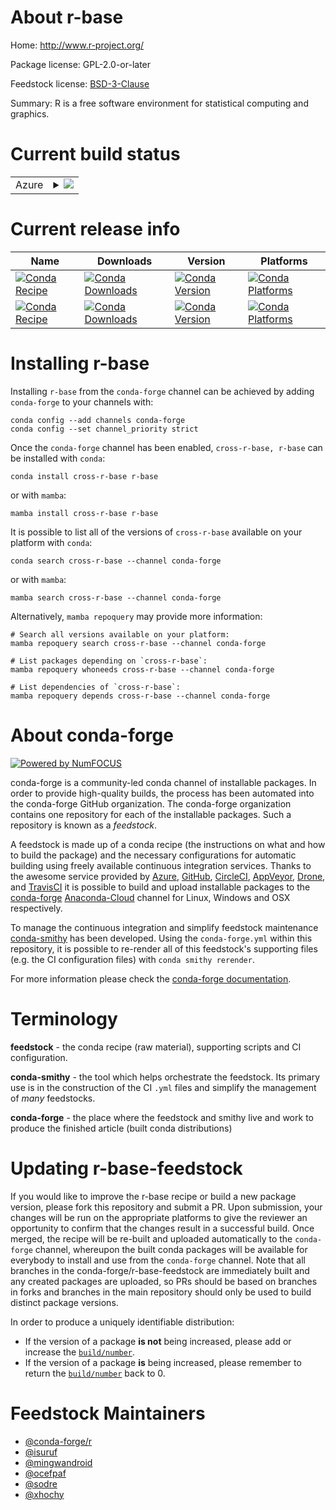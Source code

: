 About r-base
============

Home: http://www.r-project.org/

Package license: GPL-2.0-or-later

Feedstock license: [BSD-3-Clause](https://github.com/conda-forge/r-base-feedstock/blob/master/LICENSE.txt)

Summary: R is a free software environment for statistical computing and graphics.

Current build status
====================


<table>
    
  <tr>
    <td>Azure</td>
    <td>
      <details>
        <summary>
          <a href="https://dev.azure.com/conda-forge/feedstock-builds/_build/latest?definitionId=984&branchName=master">
            <img src="https://dev.azure.com/conda-forge/feedstock-builds/_apis/build/status/r-base-feedstock?branchName=master">
          </a>
        </summary>
        <table>
          <thead><tr><th>Variant</th><th>Status</th></tr></thead>
          <tbody><tr>
              <td>linux_64</td>
              <td>
                <a href="https://dev.azure.com/conda-forge/feedstock-builds/_build/latest?definitionId=984&branchName=master">
                  <img src="https://dev.azure.com/conda-forge/feedstock-builds/_apis/build/status/r-base-feedstock?branchName=master&jobName=linux&configuration=linux_64_" alt="variant">
                </a>
              </td>
            </tr><tr>
              <td>linux_aarch64</td>
              <td>
                <a href="https://dev.azure.com/conda-forge/feedstock-builds/_build/latest?definitionId=984&branchName=master">
                  <img src="https://dev.azure.com/conda-forge/feedstock-builds/_apis/build/status/r-base-feedstock?branchName=master&jobName=linux&configuration=linux_aarch64_" alt="variant">
                </a>
              </td>
            </tr><tr>
              <td>linux_ppc64le</td>
              <td>
                <a href="https://dev.azure.com/conda-forge/feedstock-builds/_build/latest?definitionId=984&branchName=master">
                  <img src="https://dev.azure.com/conda-forge/feedstock-builds/_apis/build/status/r-base-feedstock?branchName=master&jobName=linux&configuration=linux_ppc64le_" alt="variant">
                </a>
              </td>
            </tr><tr>
              <td>osx_64</td>
              <td>
                <a href="https://dev.azure.com/conda-forge/feedstock-builds/_build/latest?definitionId=984&branchName=master">
                  <img src="https://dev.azure.com/conda-forge/feedstock-builds/_apis/build/status/r-base-feedstock?branchName=master&jobName=osx&configuration=osx_64_" alt="variant">
                </a>
              </td>
            </tr><tr>
              <td>osx_arm64</td>
              <td>
                <a href="https://dev.azure.com/conda-forge/feedstock-builds/_build/latest?definitionId=984&branchName=master">
                  <img src="https://dev.azure.com/conda-forge/feedstock-builds/_apis/build/status/r-base-feedstock?branchName=master&jobName=osx&configuration=osx_arm64_" alt="variant">
                </a>
              </td>
            </tr><tr>
              <td>win_64</td>
              <td>
                <a href="https://dev.azure.com/conda-forge/feedstock-builds/_build/latest?definitionId=984&branchName=master">
                  <img src="https://dev.azure.com/conda-forge/feedstock-builds/_apis/build/status/r-base-feedstock?branchName=master&jobName=win&configuration=win_64_" alt="variant">
                </a>
              </td>
            </tr>
          </tbody>
        </table>
      </details>
    </td>
  </tr>
</table>

Current release info
====================

| Name | Downloads | Version | Platforms |
| --- | --- | --- | --- |
| [![Conda Recipe](https://img.shields.io/badge/recipe-cross--r--base-green.svg)](https://anaconda.org/conda-forge/cross-r-base) | [![Conda Downloads](https://img.shields.io/conda/dn/conda-forge/cross-r-base.svg)](https://anaconda.org/conda-forge/cross-r-base) | [![Conda Version](https://img.shields.io/conda/vn/conda-forge/cross-r-base.svg)](https://anaconda.org/conda-forge/cross-r-base) | [![Conda Platforms](https://img.shields.io/conda/pn/conda-forge/cross-r-base.svg)](https://anaconda.org/conda-forge/cross-r-base) |
| [![Conda Recipe](https://img.shields.io/badge/recipe-r--base-green.svg)](https://anaconda.org/conda-forge/r-base) | [![Conda Downloads](https://img.shields.io/conda/dn/conda-forge/r-base.svg)](https://anaconda.org/conda-forge/r-base) | [![Conda Version](https://img.shields.io/conda/vn/conda-forge/r-base.svg)](https://anaconda.org/conda-forge/r-base) | [![Conda Platforms](https://img.shields.io/conda/pn/conda-forge/r-base.svg)](https://anaconda.org/conda-forge/r-base) |

Installing r-base
=================

Installing `r-base` from the `conda-forge` channel can be achieved by adding `conda-forge` to your channels with:

```
conda config --add channels conda-forge
conda config --set channel_priority strict
```

Once the `conda-forge` channel has been enabled, `cross-r-base, r-base` can be installed with `conda`:

```
conda install cross-r-base r-base
```

or with `mamba`:

```
mamba install cross-r-base r-base
```

It is possible to list all of the versions of `cross-r-base` available on your platform with `conda`:

```
conda search cross-r-base --channel conda-forge
```

or with `mamba`:

```
mamba search cross-r-base --channel conda-forge
```

Alternatively, `mamba repoquery` may provide more information:

```
# Search all versions available on your platform:
mamba repoquery search cross-r-base --channel conda-forge

# List packages depending on `cross-r-base`:
mamba repoquery whoneeds cross-r-base --channel conda-forge

# List dependencies of `cross-r-base`:
mamba repoquery depends cross-r-base --channel conda-forge
```


About conda-forge
=================

[![Powered by
NumFOCUS](https://img.shields.io/badge/powered%20by-NumFOCUS-orange.svg?style=flat&colorA=E1523D&colorB=007D8A)](https://numfocus.org)

conda-forge is a community-led conda channel of installable packages.
In order to provide high-quality builds, the process has been automated into the
conda-forge GitHub organization. The conda-forge organization contains one repository
for each of the installable packages. Such a repository is known as a *feedstock*.

A feedstock is made up of a conda recipe (the instructions on what and how to build
the package) and the necessary configurations for automatic building using freely
available continuous integration services. Thanks to the awesome service provided by
[Azure](https://azure.microsoft.com/en-us/services/devops/), [GitHub](https://github.com/),
[CircleCI](https://circleci.com/), [AppVeyor](https://www.appveyor.com/),
[Drone](https://cloud.drone.io/welcome), and [TravisCI](https://travis-ci.com/)
it is possible to build and upload installable packages to the
[conda-forge](https://anaconda.org/conda-forge) [Anaconda-Cloud](https://anaconda.org/)
channel for Linux, Windows and OSX respectively.

To manage the continuous integration and simplify feedstock maintenance
[conda-smithy](https://github.com/conda-forge/conda-smithy) has been developed.
Using the ``conda-forge.yml`` within this repository, it is possible to re-render all of
this feedstock's supporting files (e.g. the CI configuration files) with ``conda smithy rerender``.

For more information please check the [conda-forge documentation](https://conda-forge.org/docs/).

Terminology
===========

**feedstock** - the conda recipe (raw material), supporting scripts and CI configuration.

**conda-smithy** - the tool which helps orchestrate the feedstock.
                   Its primary use is in the construction of the CI ``.yml`` files
                   and simplify the management of *many* feedstocks.

**conda-forge** - the place where the feedstock and smithy live and work to
                  produce the finished article (built conda distributions)


Updating r-base-feedstock
=========================

If you would like to improve the r-base recipe or build a new
package version, please fork this repository and submit a PR. Upon submission,
your changes will be run on the appropriate platforms to give the reviewer an
opportunity to confirm that the changes result in a successful build. Once
merged, the recipe will be re-built and uploaded automatically to the
`conda-forge` channel, whereupon the built conda packages will be available for
everybody to install and use from the `conda-forge` channel.
Note that all branches in the conda-forge/r-base-feedstock are
immediately built and any created packages are uploaded, so PRs should be based
on branches in forks and branches in the main repository should only be used to
build distinct package versions.

In order to produce a uniquely identifiable distribution:
 * If the version of a package **is not** being increased, please add or increase
   the [``build/number``](https://docs.conda.io/projects/conda-build/en/latest/resources/define-metadata.html#build-number-and-string).
 * If the version of a package **is** being increased, please remember to return
   the [``build/number``](https://docs.conda.io/projects/conda-build/en/latest/resources/define-metadata.html#build-number-and-string)
   back to 0.

Feedstock Maintainers
=====================

* [@conda-forge/r](https://github.com/conda-forge/r/)
* [@isuruf](https://github.com/isuruf/)
* [@mingwandroid](https://github.com/mingwandroid/)
* [@ocefpaf](https://github.com/ocefpaf/)
* [@sodre](https://github.com/sodre/)
* [@xhochy](https://github.com/xhochy/)

